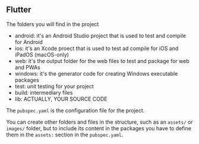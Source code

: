 ## Flutter

The folders you will find in the project

* android: it's an Android Studio project that is used to test and compile for Android
* ios: it's an Xcode proect that is used to test ad compile for iOS and iPadOS (macOS-only)
* web: it's the output folder for the web files to test and package for web and PWAs
* windows: it's the generator code for creating Windows executable packages
* test: unit testing for your project
* build: intermediary files
* lib: ACTUALLY, YOUR SOURCE CODE

The `pubspec.yaml` is the configuration file for the project.

You can create other folders and files in the structure, such as an `assets/` or `images/` folder, but to include its content in the packages you have to define them in the `assets:` section in the `pubspec.yaml`.